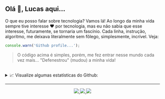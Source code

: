 <!--
**lucasbernardol/lucasbernardol** is a ✨ _special_ ✨ repository because its `README.md` (this file) appears on your GitHub profile.

Here are some ideas to get you started:

- 🔭 I’m currently working on ...
- 🌱 I’m currently learning ...
- 👯 I’m looking to collaborate on ...
- 🤔 I’m looking for help with ...
- 💬 Ask me about ...
- 📫 How to reach me: ...
- 😄 Pronouns: ...
- ⚡ Fun fact: ...
-->

<h2 align="left">
  Olá 👋, Lucas aqui...
</h2>

<div align="left">
  <p>
    O que eu posso falar sobre tecnologia? Vamos lá! 
    Ao longo da minha vida sempre tive interesse ❤️ por tecnologia, mas eu não
    sabia que esse interesse, futuramente, se tornaria um fascínio. Cada linha,
    instrução, algoritmo, me deixava literalmente sem fôlego, simplesmente, incrível. Veja:
  </p>
</div>

```javascript
console.warn('Github profile...');
```

<blockquote>
  O código acima é simples, porém, me fez entrar nesse mundo cada vez mais...
 "Defenestrou" (mudou) a minha vida!
</blockquote>

<br />

<details>
  <summary>📈 Visualize algumas estatísticas do Github:</summary>
  <br/>
  <div>
    <a href="">
      <img src="https://github-readme-stats.vercel.app/api?username=lucasbernardol&show_icons=true&theme=dracula&include_all_commits=true&count_private=true" />
    </a>
    &nbsp;
    &nbsp;
    <a href="">
      <img src="https://github-readme-stats.vercel.app/api/top-langs/?username=lucasbernardol&layout=compact&theme=dracula"/>
    </a>
  </div>
</details>

<hr />

<div align="center">
  <p>
    <a href="https://codepen.io/lucasbernardol">
      <img src="https://img.shields.io/badge/-lucasbernardol-5D8BF4?style=flat&logo=codepen" />
    </a>
    <a href="https://www.instagram.com/lucasbernardo.lira/">
      <img src="https://img.shields.io/badge/-lucasbernardol-5D8BF4?style=flat&logo=instagram&logoColor=white" />
    </a>
    <a href="https://www.instagram.com/lucasbernardo.lira/">
      <img src="https://img.shields.io/badge/-jose.lukass03@gmail.com-5D8BF4?style=flat&logo=Gmail&logoColor=white" />
    </a>
  </p>
</div>
